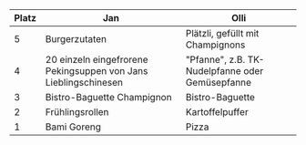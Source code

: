 Platz | Jan | Olli
------ | ------|----------
5      |Burgerzutaten|Plätzli, gefüllt mit Champignons 
4      |20 einzeln eingefrorene Pekingsuppen von Jans Lieblingschinesen| "Pfanne", z.B. TK-Nudelpfanne oder Gemüsepfanne
3      |Bistro-Baguette Champignon| Bistro-Baguette
2      |Frühlingsrollen| Kartoffelpuffer
1      |Bami Goreng|Pizza
